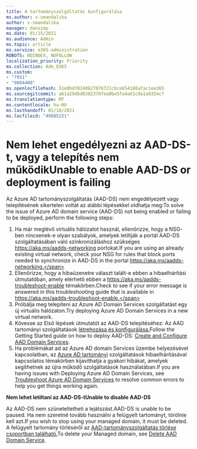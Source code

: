```yaml
---
title: A tartományszolgáltatás konfigurálása
ms.author: v-smandalika
author: v-smandalika
manager: dansimp
ms.date: 01/15/2021
ms.audience: Admin
ms.topic: article
ms.service: o365-administration
ROBOTS: NOINDEX, NOFOLLOW
localization_priority: Priority
ms.collection: Adm_O365
ms.custom:
- "7931"
- "9004400"
ms.openlocfilehash: 51e0bd78240627876721cbce654188afac1ee365
ms.sourcegitcommit: a61a29dbd0382370fea0be5fa4a61c9a1a9354c7
ms.translationtype: MT
ms.contentlocale: hu-HU
ms.lasthandoff: 01/18/2021
ms.locfileid: "49885221"
---
```

# <a name="unable-to-enable-aad-ds-or-deployment-is-failing"></a><span data-ttu-id="29d1a-102">Nem lehet engedélyezni az AAD-DS-t, vagy a telepítés nem működik</span><span class="sxs-lookup"><span data-stu-id="29d1a-102">Unable to enable AAD-DS or deployment is failing</span></span>

<span data-ttu-id="29d1a-103">Az Azure AD tartományszolgáltatás (AAD-DS) nem engedélyezett vagy telepítésének sikertelen voltát az alábbi lépésekkel oldhatja meg:</span><span class="sxs-lookup"><span data-stu-id="29d1a-103">To solve the issue of Azure AD domain service (AAD-DS) not being enabled or failing to be deployed, perform the following steps:</span></span>

1. <span data-ttu-id="29d1a-104">Ha már meglévő virtuális hálózatot használ, ellenőrizze, hogy a NSG-ben nincsenek-e olyan szabályok, amelyek letiltják a portál AAD-DS szolgáltatásában való szinkronizáláshoz szükséges https://aka.ms/aadds-networking portokat.</span><span class="sxs-lookup"><span data-stu-id="29d1a-104">If you are using an already existing virtual network, check your NSG for rules that block ports needed to synchronize in AAD-DS in the portal https://aka.ms/aadds-networking.</span></span>
2. <span data-ttu-id="29d1a-105">Ellenőrizze, hogy a hibaüzenetre választ talált-e ebben a hibaelhárítási útmutatóban, amely elérhető ebben a  https://aka.ms/aadds-troubleshoot-enable témakörben.</span><span class="sxs-lookup"><span data-stu-id="29d1a-105">Check to see if your error message is answered in this troubleshooting guide that is available in  https://aka.ms/aadds-troubleshoot-enable.</span></span>
3. <span data-ttu-id="29d1a-106">Próbálja meg telepíteni az Azure AD Domain Services szolgáltatást egy új virtuális hálózaton.</span><span class="sxs-lookup"><span data-stu-id="29d1a-106">Try deploying Azure AD Domain Services in a new virtual network.</span></span>
4. <span data-ttu-id="29d1a-107">Kövesse az Első lépések útmutatót az AAD-DS telepítéséhez: Az AAD tartományi szolgáltatások [létrehozása és konfigurálása.](https://docs.microsoft.com/azure/active-directory-domain-services/tutorial-create-instance)</span><span class="sxs-lookup"><span data-stu-id="29d1a-107">Follow the Getting Started guide on how to deploy AAD-DS: [Create and Configure AAD Domain Services](https://docs.microsoft.com/azure/active-directory-domain-services/tutorial-create-instance).</span></span>
5. <span data-ttu-id="29d1a-108">Ha problémákat ad az Azure AD domain Services üzembe helyezésével kapcsolatban, az [Azure AD tartományi](https://docs.microsoft.com/azure/active-directory-domain-services/troubleshoot) szolgáltatások hibaelhárításával kapcsolatos témakörben kijavíthatja a gyakori hibákat, amelyek segíthetnek az újra működő szolgáltatások használatában.</span><span class="sxs-lookup"><span data-stu-id="29d1a-108">If you are having issues with Deploying Azure AD Domain Services, see [Troubleshoot Azure AD Domain Services](https://docs.microsoft.com/azure/active-directory-domain-services/troubleshoot) to resolve common errors to help you get things working again.</span></span> 

<span data-ttu-id="29d1a-109">**Nem lehet letiltani az AAD-DS-t**</span><span class="sxs-lookup"><span data-stu-id="29d1a-109">**Unable to disable AAD-DS**</span></span>

<span data-ttu-id="29d1a-110">Az AAD-DS nem szüneteltetheti a lejátszást.</span><span class="sxs-lookup"><span data-stu-id="29d1a-110">AAD-DS is unable to be paused.</span></span> <span data-ttu-id="29d1a-111">Ha nem szeretné tovább használni a felügyelt tartományt, törölnie kell azt.</span><span class="sxs-lookup"><span data-stu-id="29d1a-111">If you wish to stop using your managed domain, it must be deleted.</span></span>
<span data-ttu-id="29d1a-112">A felügyelt tartomány törléséről az [AAD-tartományszolgáltatás törlése csoportban található.](https://docs.microsoft.com/azure/active-directory-domain-services/delete-aadds)</span><span class="sxs-lookup"><span data-stu-id="29d1a-112">To delete your Managed domain, see [Delete AAD Domain Service](https://docs.microsoft.com/azure/active-directory-domain-services/delete-aadds).</span></span>



